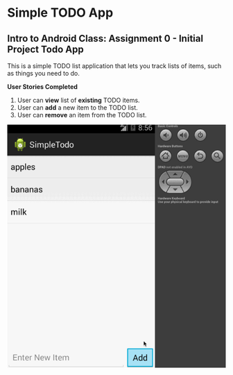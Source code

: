 # Simple TODO App
## Intro to Android Class: Assignment 0 - Initial Project Todo App

This is a simple TODO list application that lets you track lists of items, such as things you need to do.

<b>User Stories Completed</b>
<ol>
 <li> User can <b>view</b> list of <b>existing</b> TODO items.
 <li> User can <b>add</b> a new item to the TODO list.
 <li> User can <b>remove</b> an item from the TODO list.
</ol>

![Demo](demo.gif "Demo") 



